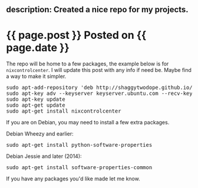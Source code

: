 description: Created a nice repo for my projects.
---
# {{ page.post }} Posted on {{ page.date }}

The repo will be home to a few packages, the example below is for `nixcontrolcenter`.
I will update this post with any info if need be. Maybe find a way to make it simpler.

<pre class="language-c">
sudo apt-add-repository 'deb http://shaggytwodope.github.io/repo ./'
sudo apt-key adv --keyserver keyserver.ubuntu.com --recv-keys 7086E9CC7EC3233B
sudo apt-key update
sudo apt-get update
sudo apt-get install nixcontrolcenter
</pre>

If you are on Debian, you may need to install a few extra packages.

Debian Wheezy and earlier:
<pre class="language-c">
sudo apt-get install python-software-properties
</pre>

Debian Jessie and later (2014):
<pre class="language-c">
sudo apt-get install software-properties-common
</pre>



If you have any packages you'd like made let me know.
